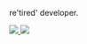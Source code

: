<p>re'tired' developer.</p>

<a href="https://discordapp.com/users/216900399670493185">
    <img src="https://img.shields.io/badge/Discord-5865F2.svg?style=for-the-badge&logo=Discord&logoColor=white">
</a>
<a href="https://mail.google.com/mail/?view=cm&fs=1&to=yandearta@akarui.dev">
    <img src="https://img.shields.io/badge/Gmail-EB4132?style=for-the-badge&logo=gmail&logoColor=white">
</a>
